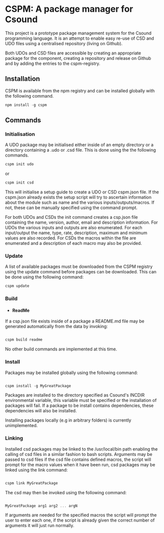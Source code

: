 # CSPM: A package manager for Csound

This project is a prototype package management system for the Csound programming language. It is an attempt to enable easy re-use of CSD and UDO files using a centralised repository (living on Github).

Both UDOs and CSD files are accessible by creating an appropriate package for the component, creating a repository and release on Github and by adding the entries to the cspm-registry.

## Installation

CSPM is available from the npm registry and can be installed globally with the following command.
``` javascript
npm install -g cspm
```

## Commands

### Initialisation
A UDO package may be initialised either inside of an empty directory or a directory containing a .udo or .csd file. This is done using the the following commands.

``` javascript
cspm init udo
```
or
``` javascript
cspm init csd
```

This will initialise a setup guide to create a UDO or CSD cspm.json file. If the cspm.json already exists the setup script will try to ascertain information about the module such as name and the various inputs/outputs/macros. If not, these can be manually specified using the command prompt.

For both UDOs and CSDs the init command creates a csp.json file containing the name, version, author, email and description information. For UDOs the various inputs and outputs are also enumerated. For each input/output the name, type, rate, description, maximum and minimum values are also recorded. For CSDs the macros within the file are enumerated and a description of each macro may also be provided.

### Update

A list of available packages must be downloaded from the CSPM registry using the update command before packages can be downloaded. This can be done using the following command:

``` javascript
cspm update
```

### Build
+ #### ReadMe
 If a csp.json file exists inside of a package a README.md file may be generated automatically from the data by invoking:

 ``` javascript

 cspm build readme

 ```

No other build commands are implemented at this time.

### Install

Packages may be installed globally using the following command:

``` javascript

cspm install -g MyGreatPackage

```
Packages are installed to the directory specified as Csound's INCDIR environmental variable, this variable must be specified or the installation of packages will fail. If a package to be install contains dependencies, these dependencies will also be installed.

Installing packages locally (e.g in arbitrary folders) is currently unimplemented.

### Linking

Installed csd packages may be linked to the /usr/local/bin path enabling the calling of csd files in a similar fashion to bash scripts. Arguments may be passed to csd files if the csd file contains defined macros, the script will prompt for the macro values when it have been run, csd packages may be linked using the link command:
``` javascript

cspm link MyGreatPackage

```

The csd may then be invoked using the following command:

``` javascript

MyGreatPackage arg1 arg2 ... argN

```

If arguments are needed for the specified macros the script will prompt the user to enter each one, if the script is already given the correct number of arguments it will just run normally.

